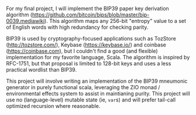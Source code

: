 For my final project, I will implement the BIP39 paper key derivation algorithm (https://github.com/bitcoin/bips/blob/master/bip-0039.mediawiki). This algorithm maps any 256-bit "entropy" value to a set of English words with high redundancy for checking parity.

BIP39 is used by cryptography-focused applications such as TozStore (http://tozstore.com/), Keybase (https://keybase.io/) and coinbase (https://coinbase.com), but I couldn't find a good (and flexible) implementation for my favorite language, Scala. The algorithm is inspired by RFC-1751, but that proposal is limited to 128-bit keys and uses a less practical wordlist than BIP39.

This project will involve writing an implementation of the BIP39 mneumonic generator in purely functional scala, leveraging the ZIO monad / environmental effects system to assist in maintianing purity. This project will use no (language-level) mutable state (ie, `var`s) and will prefer tail-call optimized recursion where reasonable.